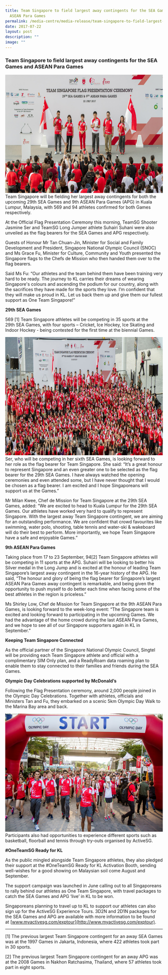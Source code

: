 ```yaml
---
title: Team Singapore to field largest away contingents for the SEA Games and
  ASEAN Para Games
permalink: /media-centre/media-release/team-singapore-to-field-largest-away-contingents-for-the-sea-games-and/
date: 2017-07-22
layout: post
description: ""
image: ""
---
```

### **Team Singapore to field largest away contingents for the SEA Games and ASEAN Para Games**
![](/images/Media%20Centre/Media%20Release/2017/July/Flag%20Presentation%20jpeg.jpeg)
Team Singapore will be fielding her largest away contingents for both the upcoming 29th SEA Games and 9th ASEAN Para Games (APG) in Kuala Lumpur, Malaysia, with 569 and 94 athletes confirmed for both Games respectively. 

At the Official Flag Presentation Ceremony this morning, TeamSG Shooter Jasmine Ser and TeamSG Long Jumper athlete Suhairi Suhani were also unveiled as the flag bearers for the SEA Games and APG respectively. 

Guests of Honour Mr Tan Chuan-Jin, Minister for Social and Family Development and President, Singapore National Olympic Council (SNOC) and Ms Grace Fu, Minister for Culture, Community and Youth presented the Singapore flags to the Chefs de Mission who then handed them over to the flag bearers.

Said Ms Fu: “Our athletes and the team behind them have been training very hard to be ready. The journey to KL carries their dreams of wearing Singapore's colours and ascending the podium for our country, along with the sacrifices they have made for the sports they love. I’m confident that they will make us proud in KL. Let us back them up and give them our fullest support as One Team Singapore!”

**29th SEA Games**

569 [1] Team Singapore athletes will be competing in 35 sports at the 29th SEA Games, with four sports – Cricket, Ice Hockey, Ice Skating and Indoor Hockey - being contested for the first time at the biennial Games.

![](/images/Media%20Centre/Media%20Release/2017/July/Group%20pic.jpeg)
Ser, who will be competing in her sixth SEA Games, is looking forward to her role as the flag bearer for Team Singapore. She said: “It’s a great honour to represent Singapore and an even greater one to be selected as the flag bearer for the 29th SEA Games. I have always watched the opening ceremonies and even attended some, but I have never thought that I would be chosen as a flag bearer. I am excited and I hope Singaporeans will support us at the Games.”

Mr Milan Kwee, Chef de Mission for Team Singapore at the 29th SEA Games, added: “We are excited to head to Kuala Lumpur for the 29th SEA Games. Our athletes have worked very hard to qualify to represent Singapore. With the largest away Team Singapore contingent, we are aiming for an outstanding performance. We are confident that crowd favourites like swimming, water polo, shooting, table tennis and water-ski & wakeboard will do their best to perform. More importantly, we hope Team Singapore have a safe and enjoyable Games.”

**9th ASEAN Para Games**

Taking place from 17 to 23 September, 94[2] Team Singapore athletes will be competing in 11 sports at the APG. Suhairi will be looking to better his Silver medal in the Long Jump and is excited at the honour of leading Team Singapore’s largest away contingent in the 16-year history of the APG. He said, “The honour and glory of being the flag bearer for Singapore’s largest ASEAN Para Games away contingent is remarkable, and being given the opportunity to push myself to do better each time when facing some of the best athletes in the region is priceless.”

Ms Shirley Low, Chef de Mission for Team Singapore at the 9th ASEAN Para Games, is looking forward to the week-long event: “The Singapore team is excited and looking forward to participating in the upcoming Games. We had the advantage of the home crowd during the last ASEAN Para Games, and we hope to see all of our Singapore supporters again in KL in September.”

**Keeping Team Singapore Connected**

As the official partner of the Singapore National Olympic Council, Singtel will be providing each Team Singapore athlete and official with a complimentary SIM Only plan, and a ReadyRoam data roaming plan to enable them to stay connected to their families and friends during the SEA Games.

**Olympic Day Celebrations supported by McDonald’s**

Following the Flag Presentation ceremony, around 2,000 people joined in the Olympic Day Celebrations. Together with athletes, officials and Ministers Tan and Fu, they embarked on a scenic 5km Olympic Day Walk to the Marina Bay area and back.

![](/images/Media%20Centre/Media%20Release/2017/July/Olympic%20Walk.jpeg)
Participants also had opportunities to experience different sports such as basketball, floorball and tennis through try-outs organised by ActiveSG. 

**#OneTeamSG Ready for KL** 

As the public mingled alongside Team Singapore athletes, they also pledged their support at the #OneTeamSG Ready for KL Activation Booth, sending well-wishes for a good showing on Malaysian soil come August and September.

The support campaign was launched in June calling out to all Singaporeans to rally behind our athletes as One Team Singapore, with travel packages to catch the SEA Games and APG ‘live’ in KL to be won.

Singaporeans planning to travel up to KL to support our athletes can also sign up for the ActiveSG Experience Tours. 3D2N and 2D1N packages for the SEA Games and APG are available with more information to be found at [www.myactivesg.com/exptour](http://www.myactivesg.com/exptour).

  

* * *

[1] The previous largest Team Singapore contingent for an away SEA Games was at the 1997 Games in Jakarta, Indonesia, where 422 athletes took part in 30 sports.

[2] The previous largest Team Singapore contingent for an away APG was at the 2008 Games in Nakhon Ratchasima, Thailand, where 57 athletes took part in eight sports.